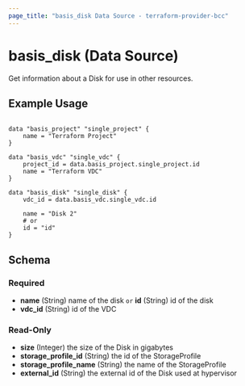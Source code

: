 ```yaml
---
page_title: "basis_disk Data Source - terraform-provider-bcc"
---
```

# basis_disk (Data Source)

Get information about a Disk for use in other resources. 

## Example Usage

```hcl

data "basis_project" "single_project" {
    name = "Terraform Project"
}

data "basis_vdc" "single_vdc" {
    project_id = data.basis_project.single_project.id
    name = "Terraform VDC"
}

data "basis_disk" "single_disk" {
    vdc_id = data.basis_vdc.single_vdc.id
    
    name = "Disk 2"
    # or
    id = "id"
}

```
## Schema

### Required

- **name** (String) name of the disk `or` **id** (String) id of the disk
- **vdc_id** (String) id of the VDC

### Read-Only

- **size** (Integer) the size of the Disk in gigabytes
- **storage_profile_id** (String) the id of the StorageProfile
- **storage_profile_name** (String) the name of the StorageProfile
- **external_id** (String) the external id of the Disk used at hypervisor


